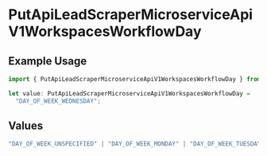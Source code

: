 # PutApiLeadScraperMicroserviceApiV1WorkspacesWorkflowDay

## Example Usage

```typescript
import { PutApiLeadScraperMicroserviceApiV1WorkspacesWorkflowDay } from "oppulence-backend-sdk/models/operations";

let value: PutApiLeadScraperMicroserviceApiV1WorkspacesWorkflowDay =
  "DAY_OF_WEEK_WEDNESDAY";
```

## Values

```typescript
"DAY_OF_WEEK_UNSPECIFIED" | "DAY_OF_WEEK_MONDAY" | "DAY_OF_WEEK_TUESDAY" | "DAY_OF_WEEK_WEDNESDAY" | "DAY_OF_WEEK_THURSDAY" | "DAY_OF_WEEK_FRIDAY" | "DAY_OF_WEEK_SATURDAY" | "DAY_OF_WEEK_SUNDAY"
```